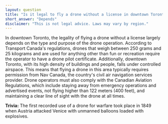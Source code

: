 ```yaml
---
layout: question
title: "Is it legal to fly a drone without a license in downtown Toronto?"
short_answer: "Depends"
disclaimer: "This is not legal advice. Laws may vary by region."
---
```


In downtown Toronto, the legality of flying a drone without a license largely depends on the type and purpose of the drone operation. According to Transport Canada's regulations, drones that weigh between 250 grams and 25 kilograms and are used for anything other than fun or recreation require the operator to have a drone pilot certificate. Additionally, downtown Toronto, with its high density of buildings and people, falls under controlled airspace. This means that flying a drone in this area typically requires permission from Nav Canada, the country's civil air navigation services provider. Drone operators must also comply with the Canadian Aviation Regulations, which include staying away from emergency operations and advertised events, not flying higher than 122 meters (400 feet), and maintaining a clear line of sight with the drone at all times.

**Trivia:** The first recorded use of a drone for warfare took place in 1849 when Austria attacked Venice with unmanned balloons loaded with explosives.
